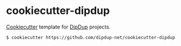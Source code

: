 # cookiecutter-dipdup

[Cookiecutter](https://cookiecutter.readthedocs.io/en/stable/README.html) template for [DipDup]() projects.

```shell
$ cookiecutter https://github.com/dipdup-net/cookiecutter-dipdup
```